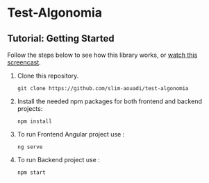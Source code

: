 # Test-Algonomia

## Tutorial: Getting Started

Follow the steps below to see how this library works, or [watch this screencast](https://www.youtube.com/watch?v=3mqWrmZtefE).

1. Clone this repository.

    ```
    git clone https://github.com/slim-aouadi/test-algonomia
    ```
2. Install the needed npm packages for both frontend and backend projects:

   ```
   npm install
   ```
   
3. To run Frontend Angular project use :

    ```
    ng serve
    ```
4. To run Backend project use :

    ```
    npm start
    ```
